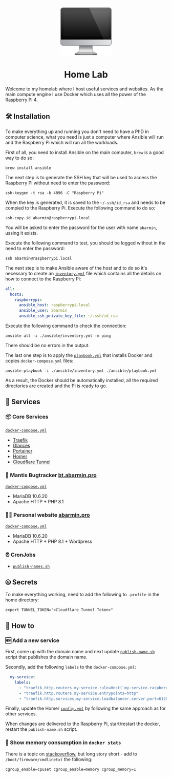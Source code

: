 <div align="center">
    <img src="./docs/img/logo.png" alt="Home Lab Logo" />
    <h1>
        Home Lab
    </h1>
</div>

Welcome to my homelab where I host useful services and websites. As the main 
compute engine I use Docker which uses all the power of the Raspberry Pi 4. 

## 🛠️ Installation

To make everything up and running you don't need to have a PhD in computer 
science, what you need is just a computer where Ansible will run and the 
Raspberry Pi which will run all the workloads. 

First of all, you need to install Ansible on the main computer, `brew` is a good
way to do so: 

```shell
brew install ansible
```

The next step is to generate the SSH key that will be used to access
the Raspberry Pi without need to enter the password: 

```shell
ssh-keygen -t rsa -b 4096 -C "Raspberry Pi"
```

When the key is generated, it is saved to the `~/.ssh/id_rsa` and needs to be
compied to the Raspberry Pi. Execute the following command to do so: 

```shell
ssh-copy-id abarmin@raspberrypi.local
```

You will be asked to enter the password for the user with name `abarmin`, 
ussing it exists. 

Execute the following command to test, you should be logged without in the need
to enter the password: 

```shell
ssh abarmin@raspberrypi.local
```

The next step is to make Ansible aware of the host and to do so it's necessary
to create an [`inventory.yml`](./ansible/inventory.yml) file which contains
all the details on how to connect to the Raspberry Pi: 

```yml
all:
  hosts:
    raspberrypi:
      ansible_host: raspberrypi.local
      ansible_user: abarmin
      ansible_ssh_private_key_file: ~/.ssh/id_rsa
```

Execute the following command to check the connection: 

```shell
ansible all -i ./ansible/inventory.yml -m ping
```

There should be no errors in the output. 

The last one step is to apply the [`playbook.yml`](./ansible/playbook.yml) that
installs Docker and copies `docker-compose.yml` files: 

```shell
ansible-playbook -i ./ansible/inventory.yml ./ansible/playbook.yml
```

As a result, the Docker should be automatically installed, all the required
directories are created and the Pi is ready to go. 

## 💼 Services

### 📦 Core Services

[`docker-compose.yml`](./docker/infra/docker-compose.yml)

* [Traefik](./docker/traefik/docker-compose.yml)
* [Glances](./docker/glances/docker-compose.yml)
* [Portainer](./docker/portainer/docker-compose.yml)
* [Homer](./docker/homer/docker-compose.yml)
* [Cloudflare Tunnel](./docker/cloudflared/docker-compose.yml)

### 🐞 Mantis Bugtracker [bt.abarmin.pro](https://bt.abarmin.pro)

[`docker-compose.yml`](./docker/bt.abarmin.pro/docker-compose.yml)

* MariaDB 10.6.20
* Apache HTTP + PHP 8.1

### 👨‍💻 Personal website [abarmin.pro](https://abarmin.pro)

[`docker-compose.yml`](./docker/abarmin.pro/docker-compose.yml)

* MariaDB 10.6.20
* Apache HTTP + PHP 8.1 + Wordpress

### ⏰ CronJobs

* [`publish-names.sh`](./docker/traefik/publish-names.sh)

## 🤐 Secrets

To make everything working, need to add the following to `.profile` in the home 
directory: 

```shell
export TUNNEL_TOKEN="<Cloudflare Tunnel Token>"
```

## 🙋 How to 

### 🆕 Add a new service

First, come up with the domain name and next update [`publish-name.sh`](./docker/infra/publish-names.sh)
script that publishes the domain name. 

Secondly, add the following `labels` to the `docker-compose.yml`: 

```yml
  my-service:
    labels:
      - "traefik.http.routers.my-service.rule=Host(`my-service.raspberrypi.local`)"
      - "traefik.http.routers.my-service.entrypoints=http"
      - "traefik.http.services.my-service.loadbalancer.server.port=61208"    
```

Finally, update the Homer [`config.yml`](./docker/infra/config/homer/config.yml)
by following the same approach as for other services. 

When changes are delivered to the Raspberry Pi, start/restart the docker, 
restart the `publish-name.sh` script. 

### 📝 Show memory consumption in `docker stats`

There is a topic on [stackoverflow](https://stackoverflow.com/a/77278502), but
long story short - add to `/boot/firmware/cmdlinetxt` the following: 

```
cgroup_enable=cpuset cgroup_enable=memory cgroup_memory=1
```
